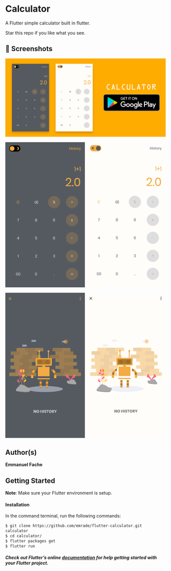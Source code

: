 # Calculator

A Flutter simple calculator built in flutter.


Star this repo if you like what you see.

## 📸 Screenshots

<img src="screenshots/banner.png"/>

<img src="screenshots/1.png" width="250"/> <img src="screenshots/11.png" width="250"/>

<img src="screenshots/2.png" width="250"/> <img src="screenshots/22.png" width="250"/>



## Author(s)
**Emmanuel Fache**

## Getting Started

**Note**: Make sure your Flutter environment is setup.
#### Installation

In the command terminal, run the following commands:

    $ git clone https://github.com/emrade/flutter-calculator.git calculator
    $ cd calculator/
    $ flutter packages get
    $ flutter run

##### Check out Flutter’s online [documentation](http://flutter.io/) for help getting started with your Flutter project.
